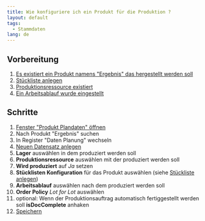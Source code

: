 ```yaml
---
title: Wie konfiguriere ich ein Produkt für die Produktion ?
layout: default
tags:
  - Stammdaten
lang: de
---
```

## Vorbereitung
1. [Es existiert ein Produkt namens "Ergebnis" das hergestellt werden soll](Wie_lege_ich_ein_neues_Produkt_an)
1. [Stückliste anlegen](Wie_erstelle_ich_eine_Rezeptur_Stückliste)
1. [Produktionsressource existiert](Wie_erstelle_ich_eine_Produktionsressource)
1. [Ein Arbeitsablauf wurde eingestellt](Wie_erstelle_ich_einen_Arbeitsablauf)

## Schritte
1. [Fenster "Produkt Plandaten" öffnen](Wie_finde_und_öffne_ich_ein_Fenster)
1. Nach Produkt "Ergebnis" suchen
1. In Register "Daten Planung" wechseln
1. [Neuen Datensatz anlegen](Wie_lege_ich_einen_neuen_datensatz_an)
1. __Lager__ auswählen in dem produziert werden soll
1. __Produktionsressource__ auswählen mit der produziert werden soll
1. __Wird produziert__ auf _Ja_ setzen
1. __Stücklisten Konfiguration__ für das Produkt auswählen (siehe [Stückliste anlegen](Wie_erstelle_ich_eine_Rezeptur_Stückliste))
1. __Arbeitsablauf__ auswählen nach dem produziert werden soll
1. __Order Policy__ _Lot for Lot_ auswählen
1. optional: Wenn der Produktionsauftrag automatisch fertiggestellt werden soll __isDocComplete__ anhaken
1. [Speichern](Wie_lege_ich_einen_neuen_datensatz_an)
